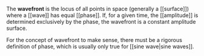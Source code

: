 The **wavefront** is the locus of all points in space (generally a [[surface]]) where a [[wave]] has equal [[phase]]. If, for a given time, the [[amplitude]] is determined exclusively by the phase, the wavefront is a constant amplitude surface.

For the concept of wavefront to make sense, there must be a rigorous definition of phase, which is usually only true for [[sine wave|sine waves]].